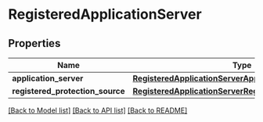 # RegisteredApplicationServer

## Properties
Name | Type | Description | Notes
------------ | ------------- | ------------- | -------------
**application_server** | [**RegisteredApplicationServerApplicationServer**](RegisteredApplicationServerApplicationServer.md) |  | [optional] 
**registered_protection_source** | [**RegisteredApplicationServerRegisteredProtectionSource**](RegisteredApplicationServerRegisteredProtectionSource.md) |  | [optional] 

[[Back to Model list]](../README.md#documentation-for-models) [[Back to API list]](../README.md#documentation-for-api-endpoints) [[Back to README]](../README.md)


